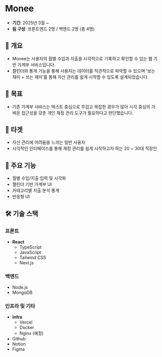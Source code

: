 # Monee

- **기간**: 2025년 3월 ~  
- **팀 구성**: 프론트엔드 2명 / 백엔드 2명 (총 4명)

## 📌 개요

- Monee는 사용자의 월별 수입과 지출을 시각적으로 기록하고 확인할 수 있는 웹 기반 가계부 서비스입니다. <br/>
- 캘린더와 통계 기능을 통해 사용자는 데이터를 직관적으로 파악할 수 있으며 ‘보는 재미 + 쓰는 재미’를 통해 자산 관리를 쉽게 시작할 수 있도록 설계되었습니다.

## 🎯 목표

- 기존 가계부 서비스는 텍스트 중심으로 무겁고 복잡한 경우가 많아 시각 중심의 가벼운 접근성을 갖춘 개인 재정 관리 도구가 필요하다고 판단했습니다.

## 🎯 타겟

- 자산 관리에 어려움을 느끼는 일반 사용자
- 시각적인 인터페이스를 통해 재정 관리를 쉽게 시작하고자 하는 20 ~ 30대 직장인

## 🧩 주요 기능

- 월별 수입/지출 입력 및 시각화
- 캘린더 기반 가계부 UI
- 카테고리별 지출 분석 통계
- 반응형 UI

## 🛠 기술 스택

### 프론트

- **React**
  - TypeScript
  - JavaScript
  - Tailwind CSS
  - Next.js

### 백엔드

- Node.js
- MongoDB

### 인프라 및 기타

- **Infra**
  - Vercel
  - Docker
  - Nginx (예정)
- Github
- Notion
- Figma